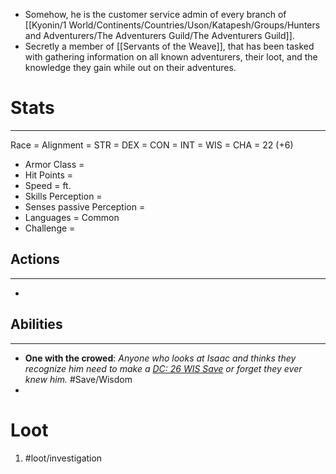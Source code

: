 - Somehow, he is the customer service admin of every branch of [[Kyonin/1 World/Continents/Countries/Uson/Katapesh/Groups/Hunters and Adventurers/The Adventurers Guild/The Adventurers Guild]]. 
- Secretly a member of [[Servants of the Weave]], that has been tasked with gathering information on all known adventurers, their loot, and the knowledge they gain while out on their adventures.

# Stats
---
Race =
Alignment =
	STR = 
	DEX = 
	CON = 
	INT = 
	WIS = 
	CHA = 22 (+6) 
-   Armor Class =
-   Hit Points = 
-   Speed = ft.
-   Skills Perception = 
-   Senses passive Perception = 
-   Languages = Common
-   Challenge =

## Actions
---
-   

## Abilities
---
- **One with the crowed**: *Anyone who looks at Isaac and thinks they recognize him need to make a <u>DC: 26 WIS Save</u> or forget they ever knew him.* #Save/Wisdom 
- 

# Loot
1. #loot/investigation 
	